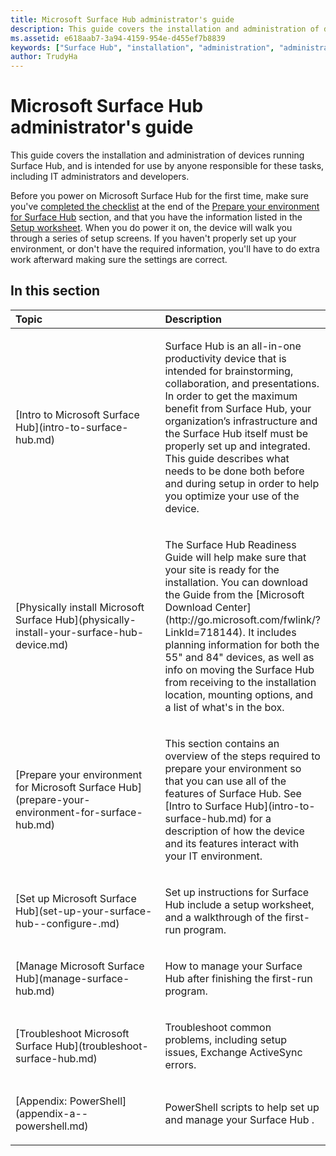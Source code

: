 ```yaml
---
title: Microsoft Surface Hub administrator's guide
description: This guide covers the installation and administration of devices running Surface Hub, and is intended for use by anyone responsible for these tasks, including IT administrators and developers.
ms.assetid: e618aab7-3a94-4159-954e-d455ef7b8839
keywords: ["Surface Hub", "installation", "administration", "administrator's guide"]
author: TrudyHa
---
```


# Microsoft Surface Hub administrator's guide


This guide covers the installation and administration of devices running Surface Hub, and is intended for use by anyone responsible for these tasks, including IT administrators and developers.

Before you power on Microsoft Surface Hub for the first time, make sure you've [completed the checklist](prepare-your-environment-for-surface-hub.md#prepare-checklist) at the end of the [Prepare your environment for Surface Hub](prepare-your-environment-for-surface-hub.md) section, and that you have the information listed in the [Setup worksheet](prepare-your-environment-for-surface-hub-setup-worksheet.md). When you do power it on, the device will walk you through a series of setup screens. If you haven't properly set up your environment, or don't have the required information, you'll have to do extra work afterward making sure the settings are correct.

## In this section


<table>
<colgroup>
<col width="50%" />
<col width="50%" />
</colgroup>
<thead>
<tr class="header">
<th align="left">Topic</th>
<th align="left">Description</th>
</tr>
</thead>
<tbody>
<tr class="odd">
<td align="left"><p>[Intro to Microsoft Surface Hub](intro-to-surface-hub.md)</p></td>
<td align="left"><p>Surface Hub is an all-in-one productivity device that is intended for brainstorming, collaboration, and presentations. In order to get the maximum benefit from Surface Hub, your organization’s infrastructure and the Surface Hub itself must be properly set up and integrated. This guide describes what needs to be done both before and during setup in order to help you optimize your use of the device.</p></td>
</tr>
<tr class="even">
<td align="left"><p>[Physically install Microsoft Surface Hub](physically-install-your-surface-hub-device.md)</p></td>
<td align="left"><p>The Surface Hub Readiness Guide will help make sure that your site is ready for the installation. You can download the Guide from the [Microsoft Download Center](http://go.microsoft.com/fwlink/?LinkId=718144). It includes planning information for both the 55&quot; and 84&quot; devices, as well as info on moving the Surface Hub from receiving to the installation location, mounting options, and a list of what's in the box.</p></td>
</tr>
<tr class="odd">
<td align="left"><p>[Prepare your environment for Microsoft Surface Hub](prepare-your-environment-for-surface-hub.md)</p></td>
<td align="left"><p>This section contains an overview of the steps required to prepare your environment so that you can use all of the features of Surface Hub. See [Intro to Surface Hub](intro-to-surface-hub.md) for a description of how the device and its features interact with your IT environment.</p></td>
</tr>
<tr class="even">
<td align="left"><p>[Set up Microsoft Surface Hub](set-up-your-surface-hub--configure-.md)</p></td>
<td align="left"><p>Set up instructions for Surface Hub include a setup worksheet, and a walkthrough of the first-run program.</p></td>
</tr>
<tr class="odd">
<td align="left"><p>[Manage Microsoft Surface Hub](manage-surface-hub.md)</p></td>
<td align="left"><p>How to manage your Surface Hub after finishing the first-run program.</p></td>
</tr>
<tr class="even">
<td align="left"><p>[Troubleshoot Microsoft Surface Hub](troubleshoot-surface-hub.md)</p></td>
<td align="left"><p>Troubleshoot common problems, including setup issues, Exchange ActiveSync errors.</p></td>
</tr>
<tr class="odd">
<td align="left"><p>[Appendix: PowerShell](appendix-a--powershell.md)</p></td>
<td align="left"><p>PowerShell scripts to help set up and manage your Surface Hub .</p></td>
</tr>
</tbody>
</table>

 

 

 





